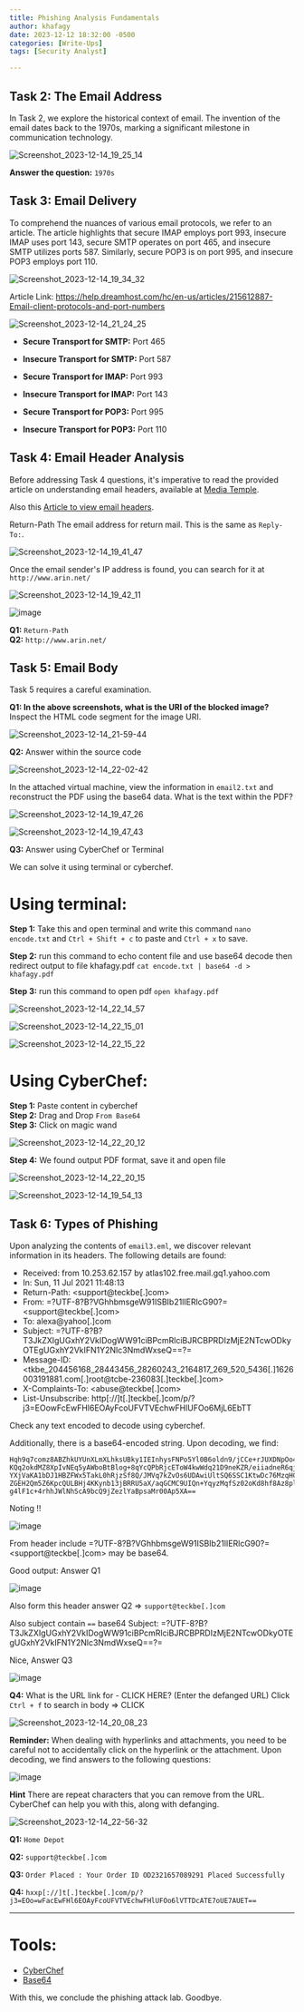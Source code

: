 ```yaml
---
title: Phishing Analysis Fundamentals
author: khafagy
date: 2023-12-12 18:32:00 -0500
categories: [Write-Ups]
tags: [Security Analyst]

---
```


## Task 2:  The Email Address 

In Task 2, we explore the historical context of email. The invention of the email dates back to the 1970s, marking a significant milestone in communication technology.

![Screenshot_2023-12-14_19_25_14](https://github.com/5afagy/5afagy.github.io/assets/115117722/02b9b747-a9b1-4e60-86f6-23af56f933ba)

**Answer the question:** ```1970s``` 


## Task 3:  Email Delivery 

To comprehend the nuances of various email protocols, we refer to an article. The article highlights that secure IMAP employs port 993, insecure IMAP uses port 143, secure SMTP operates on port 465, and insecure SMTP utilizes ports 587. Similarly, secure POP3 is on port 995, and insecure POP3 employs port 110.

![Screenshot_2023-12-14_19_34_32](https://github.com/5afagy/5afagy.github.io/assets/115117722/82f6df85-1825-4a34-805e-2a4a8f4fbf01)

Article Link: https://help.dreamhost.com/hc/en-us/articles/215612887-Email-client-protocols-and-port-numbers

![Screenshot_2023-12-14_21_24_25](https://github.com/5afagy/5afagy.github.io/assets/115117722/3856d5d0-204d-495f-9e41-85ed6982b0ab)

- **Secure Transport for SMTP:** Port 465
- **Insecure Transport for SMTP:** Port 587

- **Secure Transport for IMAP:** Port 993
- **Insecure Transport for IMAP:** Port 143

- **Secure Transport for POP3:** Port 995
- **Insecure Transport for POP3:** Port 110




## Task 4: Email Header Analysis

Before addressing Task 4 questions, it's imperative to read the provided article on understanding email headers, available at [Media Temple](https://mediatemple.net/community/products/all/204643950/understanding-an-email-header).

Also this [Article to view email headers](https://mediatemple.zendesk.com/hc/en-us/articles/204644060-how-do-i-view-email-headers-for-a-message).

<!--You can review this email in the `Email Samples` directory on the Desktop within the attached virtual machine. 
The email is titled `email1.eml`. 

![Screenshot_2023-12-14_21-40-48](https://github.com/5afagy/5afagy.github.io/assets/115117722/26af7e7e-b9dd-4a37-818c-067f8090b375)
--> 

Return-Path
The email address for return mail. This is the same as `Reply-To:`.

![Screenshot_2023-12-14_19_41_47](https://github.com/5afagy/5afagy.github.io/assets/115117722/c246b210-96a6-4b5e-8a83-3d5089bffcc7)

Once the email sender's IP address is found, you can search for it at `http://www.arin.net/`

![Screenshot_2023-12-14_19_42_11](https://github.com/5afagy/5afagy.github.io/assets/115117722/bb112655-ec53-4fb6-9072-67a279057daa)

![image](https://github.com/5afagy/5afagy.github.io/assets/115117722/f4df6b8a-5dae-4d8f-94b5-b8f2ba6ffcd5)

**Q1:** ```Return-Path```  
**Q2:** ```http://www.arin.net/``` 




## Task 5: Email Body 

Task 5 requires a careful examination.

**Q1: In the above screenshots, what is the URI of the blocked image?**
Inspect the HTML code segment for the image URI.

![Screenshot_2023-12-14_21-59-44](https://github.com/5afagy/5afagy.github.io/assets/115117722/32b15a73-4dd0-4ebe-9dd6-e7631e43b058)


**Q2:** Answer within the source code

![Screenshot_2023-12-14_22-02-42](https://github.com/5afagy/5afagy.github.io/assets/115117722/c4a11889-9281-4d5d-82b7-ade0734dbbca)




In the attached virtual machine, view the information in `email2.txt` and reconstruct the PDF using the base64 data. What is the text within the PDF?

![Screenshot_2023-12-14_19_47_26](https://github.com/5afagy/5afagy.github.io/assets/115117722/9bce3333-9d72-4875-9071-8f6361d1b07a)

![Screenshot_2023-12-14_19_47_43](https://github.com/5afagy/5afagy.github.io/assets/115117722/91c23c11-9355-4f1e-b9b9-f42cb839d32d)

**Q3:** Answer using CyberChef or Terminal

We can solve it using terminal or cyberchef.

# Using terminal:

**Step 1:** Take this and open terminal and write this command ```nano encode.txt``` and `Ctrl + Shift + c` to paste and `Ctrl + x` to save.<br>

**Step 2:** run this command to echo content file and use base64 decode then redirect output to file khafagy.pdf `cat encode.txt | base64 -d > khafagy.pdf`<br>

**Step 3:** run this command to open pdf ` open khafagy.pdf `<br>

  ![Screenshot_2023-12-14_22_14_57](https://github.com/5afagy/5afagy.github.io/assets/115117722/64020a88-a0e8-4211-8171-3456db72353f)

![Screenshot_2023-12-14_22_15_01](https://github.com/5afagy/5afagy.github.io/assets/115117722/91cdc8a2-4696-4265-a224-23b7472c9222)

![Screenshot_2023-12-14_22_15_22](https://github.com/5afagy/5afagy.github.io/assets/115117722/6232f049-2833-4bcb-a635-a0329ca4e88f)

# Using CyberChef:

**Step 1:** Paste content in cyberchef <br>
**Step 2:** Drag and Drop  `From Base64`<br>
**Step 3:** Click on magic wand<br>

![Screenshot_2023-12-14_22_20_12](https://github.com/5afagy/5afagy.github.io/assets/115117722/415e770f-20f6-4ef1-9871-c528ca2bc05c)


**Step 4:** We found output PDF format, save it and open file <br>

![Screenshot_2023-12-14_22_20_15](https://github.com/5afagy/5afagy.github.io/assets/115117722/8cf9c991-e65b-4405-b0e5-deb0db439b45)

![Screenshot_2023-12-14_19_54_13](https://github.com/5afagy/5afagy.github.io/assets/115117722/e8a32234-5b0c-4eda-bd3a-065139f3cf52)




## Task 6: Types of Phishing

Upon analyzing the contents of `email3.eml`, we discover relevant information in its headers. The following details are found:

- Received: from 10.253.62.157 by atlas102.free.mail.gq1.yahoo.com
- In: Sun, 11 Jul 2021 11:48:13
- Return-Path: <support@teckbe[.]com>
- From: =?UTF-8?B?VGhhbmsgeW91ISBIb21lIERlcG90?= <support@teckbe[.]com>
- To: alexa@yahoo[.]com
- Subject: =?UTF-8?B?T3JkZXIgUGxhY2VkIDogWW91ciBPcmRlciBJRCBPRDIzMjE2NTcwODkyOTEgUGxhY2VkIFN1Y2Nlc3NmdWxseQ==?=
- Message-ID: <tkbe_204456168_28443456_28260243_2164817_269_520_5436[.]1626003191881.com[.]root@tcbe-236083[.]teckbe[.]com>
- X-Complaints-To: <abuse@teckbe[.]com>
- List-Unsubscribe: http[://]t[.]teckbe[.]com/p/?j3=EOowFcEwFHl6EOAyFcoUFVTVEchwFHlUFOo6MjL6EbTT

Check any text encoded to decode using cyberchef.


Additionally, there is a base64-encoded string. Upon decoding, we find:

```plaintext
Hqh9q7comz8ABZhkUYUnXLmXLhksUBky1IEInhysFNPo5Yl0B6oldn9/jCCe+rJUXDNpOo4W6
KQq2okdMZ8XpIvNEq5yAWboBtBlog+8qYcQPbRjcEToW4kwWdq21D9neKZR/eiiadneR6qjl+RX
YXjVaKA1bDJ1HBZFWx5TakL0hRjzSf8Q/JMVq7kZvOs6UDAwiUltSQ6SSC1KtwDc76MzqHC1bmk
ZGEH2Qm5Z6KpcQULBHj4KKynb13jBRRU5aX/aqGCMC9UIQn+YqyzMqfSz02oKd8hf8Az8pl5lWX
g4lF1c+4rhhJWlNhScA9bcQ9jZezlYaBpsaMr00Ap5XA==
```

Noting !! 


![image](https://github.com/5afagy/5afagy.github.io/assets/115117722/a3f99f17-f28a-4abc-a2f7-56face0d98e3)


From header include  =?UTF-8?B?VGhhbmsgeW91ISBIb21lIERlcG90?= <support@teckbe[.]com>  may be base64. 

Good output: Answer Q1

![image](https://github.com/5afagy/5afagy.github.io/assets/115117722/300e159a-11e3-4c69-947f-efe6d50463d5)


Also form this header answer Q2 => `support@teckbe[.]com`


Also subject contain `==` base64 
Subject: =?UTF-8?B?T3JkZXIgUGxhY2VkIDogWW91ciBPcmRlciBJRCBPRDIzMjE2NTcwODkyOTEgUGxhY2VkIFN1Y2Nlc3NmdWxseQ==?=

Nice, Answer Q3

![image](https://github.com/5afagy/5afagy.github.io/assets/115117722/a1afcb77-f289-4549-8612-8353078f98ef)
 
**Q4:** What is the URL link for - CLICK HERE? (Enter the defanged URL)
Click `Ctrl + f` to search in body => CLICK  

![Screenshot_2023-12-14_20_08_23](https://github.com/5afagy/5afagy.github.io/assets/115117722/ea4de261-07c8-4907-a2da-18a5aa70d1b2)

**Reminder:** When dealing with hyperlinks and attachments, you need to be careful not to accidentally click on the hyperlink or the attachment. Upon decoding, we find answers to the following questions:

![image](https://github.com/5afagy/5afagy.github.io/assets/115117722/9d9c2efd-0a3a-43dd-8178-cd0d2d308a61)

**Hint** There are repeat characters that you can remove from the URL. CyberChef can help you with this, along with defanging. 

![Screenshot_2023-12-14_22-56-32](https://github.com/5afagy/5afagy.github.io/assets/115117722/38894fd7-30d2-4fc8-a001-db60083c5ddb)



**Q1:** `Home Depot` <br>

**Q2:**  `support@teckbe[.]com` <br>

**Q3:**  `Order Placed : Your Order ID OD2321657089291 Placed Successfully ` <br>

**Q4:**  `hxxp[://]t[.]teckbe[.]com/p/?j3=EOo=wFacEwFHl6EOAyFcoUFVTVEchwFHlUFOo6lVTTDcATE7oUE7AUET==` <br>

---

# Tools:
- [CyberChef](https://gchq.github.io/CyberChef/)
- [Base64](https://www.baeldung.com/linux/cli-base64-encode-decode)
  
With this, we conclude the phishing attack lab. Goodbye.
